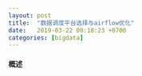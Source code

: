 ```yaml
---
layout: post
title:  "数据调度平台选择与airflow优化"
date:   2019-03-22 00:18:23 +0700
categories: [bigdata]
---
```


#### 概述
